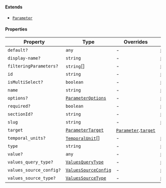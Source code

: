 #### Extends

* [`Parameter`](Parameter.md)

#### Properties

| Property                                                  | Type                                          | Overrides                                                   | Inherited from                                                                          |
| --------------------------------------------------------- | --------------------------------------------- | ----------------------------------------------------------- | --------------------------------------------------------------------------------------- |
| <a id="default"></a> `default?`                           | `any`                                         | -                                                           | [`Parameter`](Parameter.md).[`default`](Parameter.md#default)                           |
| <a id="display-name"></a> `display-name?`                 | `string`                                      | -                                                           | [`Parameter`](Parameter.md).[`display-name`](Parameter.md#display-name)                 |
| <a id="filteringparameters"></a> `filteringParameters?`   | `string`\[]                                   | -                                                           | [`Parameter`](Parameter.md).[`filteringParameters`](Parameter.md#filteringparameters)   |
| <a id="id"></a> `id`                                      | `string`                                      | -                                                           | [`Parameter`](Parameter.md).[`id`](Parameter.md#id)                                     |
| <a id="ismultiselect"></a> `isMultiSelect?`               | `boolean`                                     | -                                                           | [`Parameter`](Parameter.md).[`isMultiSelect`](Parameter.md#ismultiselect)               |
| <a id="name"></a> `name`                                  | `string`                                      | -                                                           | [`Parameter`](Parameter.md).[`name`](Parameter.md#name)                                 |
| <a id="options"></a> `options?`                           | [`ParameterOptions`](ParameterOptions.md)     | -                                                           | [`Parameter`](Parameter.md).[`options`](Parameter.md#options)                           |
| <a id="required"></a> `required?`                         | `boolean`                                     | -                                                           | [`Parameter`](Parameter.md).[`required`](Parameter.md#required)                         |
| <a id="sectionid"></a> `sectionId?`                       | `string`                                      | -                                                           | [`Parameter`](Parameter.md).[`sectionId`](Parameter.md#sectionid)                       |
| <a id="slug"></a> `slug`                                  | `string`                                      | -                                                           | [`Parameter`](Parameter.md).[`slug`](Parameter.md#slug)                                 |
| <a id="target"></a> `target`                              | [`ParameterTarget`](ParameterTarget.md)       | [`Parameter`](Parameter.md).[`target`](Parameter.md#target) | -                                                                                       |
| <a id="temporal_units"></a> `temporal_units?`             | [`TemporalUnit`](TemporalUnit.md)\[]          | -                                                           | [`Parameter`](Parameter.md).[`temporal_units`](Parameter.md#temporal_units)             |
| <a id="type"></a> `type`                                  | `string`                                      | -                                                           | [`Parameter`](Parameter.md).[`type`](Parameter.md#type)                                 |
| <a id="value"></a> `value?`                               | `any`                                         | -                                                           | [`Parameter`](Parameter.md).[`value`](Parameter.md#value)                               |
| <a id="values_query_type"></a> `values_query_type?`       | [`ValuesQueryType`](ValuesQueryType.md)       | -                                                           | [`Parameter`](Parameter.md).[`values_query_type`](Parameter.md#values_query_type)       |
| <a id="values_source_config"></a> `values_source_config?` | [`ValuesSourceConfig`](ValuesSourceConfig.md) | -                                                           | [`Parameter`](Parameter.md).[`values_source_config`](Parameter.md#values_source_config) |
| <a id="values_source_type"></a> `values_source_type?`     | [`ValuesSourceType`](ValuesSourceType.md)     | -                                                           | [`Parameter`](Parameter.md).[`values_source_type`](Parameter.md#values_source_type)     |
